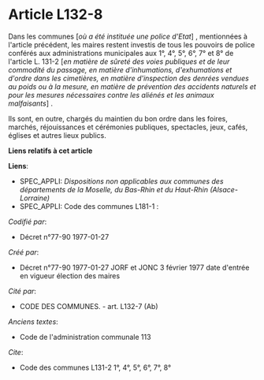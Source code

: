 # Article L132-8

Dans les communes [*où a été instituée une police d'Etat*] , mentionnées à l'article précédent, les maires restent investis
de tous les pouvoirs de police conférés aux administrations municipales aux 1°, 4°, 5°, 6°, 7° et 8° de l'article L. 131-2
[*en matière de sûreté des voies publiques et de leur commodité du passage, en matière d'inhumations, d'exhumations et
d'ordre dans les cimetières, en matière d'inspection des denrées vendues au poids ou à la mesure, en matière de prévention
des accidents naturels et pour les mesures nécessaires contre les aliénés et les animaux malfaisants*] . 

Ils sont, en outre, chargés du maintien du bon ordre dans les foires, marchés, réjouissances et cérémonies publiques,
spectacles, jeux, cafés, églises et autres lieux publics.

**Liens relatifs à cet article**

**Liens**:

  - SPEC_APPLI: *Dispositions non applicables aux communes des départements de la Moselle, du Bas-Rhin et du Haut-Rhin (Alsace-Lorraine)*
  - SPEC_APPLI: Code des communes L181-1 :

_Codifié par_:

  - Décret n°77-90 1977-01-27

_Créé par_:

  - Décret n°77-90 1977-01-27 JORF et JONC 3 février 1977 date d'entrée en vigueur élection des maires

_Cité par_:

  - CODE DES COMMUNES. - art. L132-7 (Ab)

_Anciens textes_:

  - Code de l'administration communale 113

_Cite_:

  - Code des communes L131-2 1°, 4°, 5°, 6°, 7°, 8°
